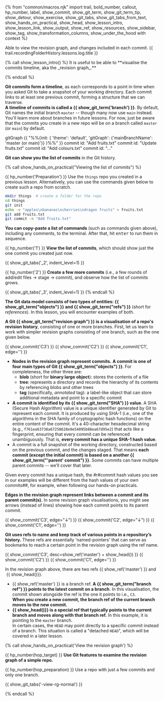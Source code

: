 {% from "common/macros.njk" import trail, bold_number, callout, hp_number, label, show_commit, show_git_term, show_git_term_tip, show_detour, show_exercise, show_git_tabs, show_git_tabs_from_text, show_hands_on_practical, show_head, show_lesson_intro, show_lesson_link, show_output, show_ref, show_resources, show_sidebar, show_tag, show_transformation_columns, show_under_the_hood with context %}

<span id="prereqs"></span>
<span id="outcomes">Able to view the revision graph, and changes included in each commit.</span>
<span id="title">{{ trail.recordingFolderHistory.lessons.log.title }}</span>

<div id="body">
{% call show_lesson_intro() %}
It is useful to be able to **visualise the commits timeline, aka the _revision graph_.**

{% endcall %}

**Git commits form a timeline**, as each corresponds to a point in time when you asked Git to take a snapshot of your working directory. Each commit links to at least one previous commit, forming a structure that we can traverse.<br>
**A timeline of commits is called a {{ show_git_term('branch') }}**. By default, Git names the initial branch `master` -- though many now use `main` instead. You'll learn more about branches in future lessons. For now, just be aware that the commits you create in a new repo will be on a branch called `master` (or `main`) by default.

<mermaid>
gitGraph
    {{ "%%{init: { 'theme': 'default', 'gitGraph': {'mainBranchName': 'master (or main)'}} }%%" }}
    commit id: "Add fruits.txt"
    commit id: "Update fruits.txt"
    commit id: "Add colours.txt"
    commit id: "..."
</mermaid>

**Git can show you the list of commits** in the Git history.

{% call show_hands_on_practical("Viewing the list of commits") %}

{{ hp_number('Preparation') }} Use the `things` repo you created in a previous lesson. Alternatively, you can use the commands given below to create such a repo from scratch.

```bash
mkdir things  # create a folder for the repo
cd things
git init
echo -e "apples\nbananas\ncherries\ndragon fruits" > fruits.txt
git add fruits.txt
git commit -m "Add fruits.txt"
```

<box type="tip" seamless>

**You can copy-paste a list of commands** (such as commands given above), including any comments, to the terminal. After that, hit <kbd>enter</kbd> to run them in sequence.
</box>

{{ hp_number('1') }} **View the list of commits**, which should show just the one commit you created just now.

{{ show_git_tabs('_2', indent_level=1) }}

{{ hp_number('2') }} **Create a few more commits** (i.e., a few rounds of add/edit files → stage → commit), and observe how the list of commits grows.

{{ show_git_tabs('_3', indent_level=1) }}
{% endcall %}


**The Git data model consists of two types of entities: {{ show_git_term("objects") }} and {{ show_git_term("refs") }}** (short for _references_). In this lesson, you will encounter examples of both.

**A Git {{ show_git_term("revision graph") }} is a visualisation of a repo's revision history**, consisting of one or more branches. First, let us learn to work with simpler revision graphs consisting of one branch, such as the one given below.

{{ show_commit('C3') }}
{{ show_commit('C2') }}
{{ show_commit('C1', edge='') }}
<p/>

* **Nodes in the revision graph represent commits.** **A commit is one of four main types of Git {{ show_git_term("objects") }}**. For completeness, the other three are:
  * **blob** (short for **binary large object**): stores the contents of a file
  * **tree**: represents a directory and records the hierarchy of its contents by referencing blobs and other trees
  * **tag** (specifically, _annotated_ tag): a label-like object that can store additional metadata and point to a specific commit
* **A commit is identified by its {{ show_git_term("SHA") }} value**. A SHA (Secure Hash Algorithm) value is a unique identifier generated by Git to represent each commit. It is produced by using SHA-1 (i.e., one of the algorithms in the SHA family of cryptographic hash functions) on the entire content of the commit. It's a 40-character hexadecimal string (e.g., `f761ea63738a67258628e9e54095b88ea67d95e2`) that acts like a fingerprint, ensuring that every commit can be referenced unambiguously. That is, **every commit has a unique SHA-1 hash value**.
* A commit is a full snapshot of the working directory, constructed based on the previous commit, and the  changes staged. That means **each commit (except the initial commit) is based on a another {{ show_git_term("'parent' commit") }}**. Some commits can have multiple parent commits -- we’ll cover that later.


<box type="important" class="non-printable" seamless>

Given every commit has a unique hash, the #r#commit hash values you see in our examples will be different from the hash values of your own commits##, for example, when following our hands-on practicals.
</box>


**Edges in the revision graph represent links between a commit and its parent commit(s).** In some revision graph visualisations, you might see arrows (instead of lines) showing how each commit points to its parent commit.

{{ show_commit('C3', edge="↓") }}
{{ show_commit('C2', edge="↓") }}
{{ show_commit('C1', edge='') }}
<p/>

**Git uses refs to name and keep track of various points in a repository’s history.** These refs are essentially 'named-pointers' that can serve as bookmarks to reach a certain point in the revision graph using the ref name.

{{ show_commit('C3', desc=show_ref('master') + show_head()) }}
{{ show_commit('C2') }}
{{ show_commit('C1', edge='') }}
<p/>

In the revision graph above, there are two refs {{ show_ref('master') }} and &nbsp;{{ show_head()}}.

* {{ show_ref('master') }} is a branch ref. **A {{ show_git_term("branch ref") }} points to the latest commit on a branch**. In this visualisation, the commit shown alongside the ref is the one it points to i.e., `C3`.<br>
  **When you create a new commit, the branch ref of the <tooltip content="the currently active branch">current</tooltip> branch moves to the new commit.**
* **{{ show_head()}} is a special ref that typically points to the current branch and moves along with that branch ref.** In this example, it is pointing to the `master` branch.<br>
  In certain cases, the `HEAD` may point directly to a specific commit instead of a branch. This situation is called a "detached `HEAD`", which will be covered in a later lesson.


{% call show_hands_on_practical('View the revision graph')  %}

{{ hp_number(hop_target) }} **Use Git features to examine the revision graph of a simple repo.**

{{ hp_number(hop_preparation) }} Use a repo with just a few commits and only one branch.

{{ show_git_tabs('-view-rg-normal') }}

{% endcall %} <!-- end hop -->

</div>
<div id="extras">
</div>
